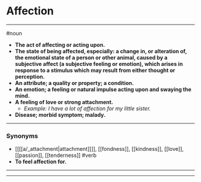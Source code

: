# Affection
---
#noun
- **The act of affecting or acting upon.**
- **The state of being affected, especially: a change in, or alteration of, the emotional state of a person or other animal, caused by a subjective affect (a subjective feeling or emotion), which arises in response to a stimulus which may result from either thought or perception.**
- **An attribute; a quality or property; a condition.**
- **An emotion; a feeling or natural impulse acting upon and swaying the mind.**
- **A feeling of love or strong attachment.**
	- _Example: I have a lot of affection for my little sister._
- **Disease; morbid symptom; malady.**
---
### Synonyms
- [[[[a/_attachment|attachment]]]], [[fondness]], [[kindness]], [[love]], [[passion]], [[tenderness]]
#verb
- **To feel affection for.**
---
---
